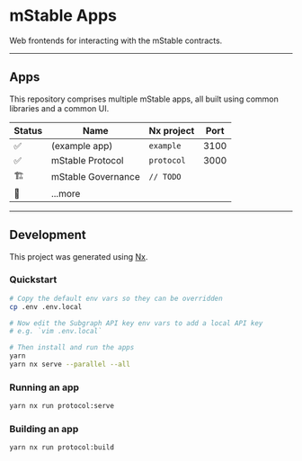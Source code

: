 # mStable Apps

Web frontends for interacting with the mStable contracts.

---
## Apps

This repository comprises multiple mStable apps, all built using common libraries and a common UI.

| Status | Name               | Nx project | Port  |
|--------|--------------------|------------|-------|
| ✅      | (example app)      | `example`  | 3100 |
| ✅      | mStable Protocol   | `protocol` | 3000 |
| 🏗      | mStable Governance | `// TODO`  |      |
| 🧠      | ...more            |            |      |

---

## Development

This project was generated using [Nx](https://nx.dev).

### Quickstart

```bash
# Copy the default env vars so they can be overridden
cp .env .env.local

# Now edit the Subgraph API key env vars to add a local API key
# e.g. `vim .env.local`

# Then install and run the apps
yarn
yarn nx serve --parallel --all
```

### Running an app

```bash
yarn nx run protocol:serve
```

### Building an app

```bash
yarn nx run protocol:build
```
